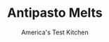 ---
layout: ../../layouts/MarkdownPostLayout.astro
title: Antipasto Melts
author: America's Test Kitchen
pubDate: 2023-03-15
description: "This eat-with-a-fork sandwich got its inspiration from Antipasto salad. Youll need oversized slices from a large loaf of peasant bread to support the substantial ingredients."
image_url: https://res.cloudinary.com/hksqkdlah/image/upload/ar_1:1,c_fill,dpr_2.0,f_auto,fl_lossy.progressive.strip_profile,g_faces:auto,q_auto:low,w_344/4919_sfs-am06-contestopenfacemelt-317636
tags: ["Appetizers","Italian","Pork","Cheese","Vegetables","Breads","Contest Recipes"]
calories: 2057
protein: 24
carbohydrates: 17
fats: 
fiber: 1
ingredients: ["3 tablespoons, extra virgin olive oil","1 tablespoon, black olive tapenade","4 slices, large crusty peasant loaf (1/2-inch-thick)","16 slices, Genoa salami","8 slices, capicola","4 very thin slices, red onion","4 slices, mozzarella cheese","4 slices, provolone cheese","2 cups, baby spinach","1 tablespoon, balsamic vinegar"]
serves: 4
time: ""
instructions: ["Position oven rack 6 inches from broiler element and heat broiler. Mix 2 tablespoons oil and tapenade in small bowl and spread mixture onto tops of bread slices. Place bread on baking sheet and broil until lightly toasted, about 2 minutes.","Remove from oven and layer each slice bread with 2 slices salami, 2 slices capicola, 2 more slices salami, 1 slice red onion, 1 slice mozzarella, and 1 slice provolone. Broil until cheese is melted and beginning to brown, about 2 minutes.","Toss spinach, remaining 1 tablespoon oil, and vinegar together in -medium bowl. Divide spinach evenly on top of each sandwich. Serve."]
nutrition: ["299 mg Potassium","379 mg Phosphorus","431 mg Calcium","1 mg Iron","40 mg Magnesium","1316 mg Sodium","3 mg Zinc","38 g Fat","4 mg Niacin (B3)","17 g Monounsaturated","3 g Polyunsaturated","2 mg Vitamin C","86 mg Cholesterol","15 g Saturated","1 g Fiber","5 µg Folic acid","35 µg Folate (food)","3 g Sugars","33 µg Vitamin K","68 g Water","17 g Carbs","45 µg Folate equivalent (total)","24 g Protein","2 mg Vitamin E","1 µg Vitamin B12","149 µg Vitamin A","514 kcal Energy","2057 calories"]
notes: "Youll need oversized slices from a large loaf of peasant bread to support the substantial ingredients in this eat-with-a-fork sandwich. Look for tapenade (a puree of black olives) in the Italian section of your local market."
---